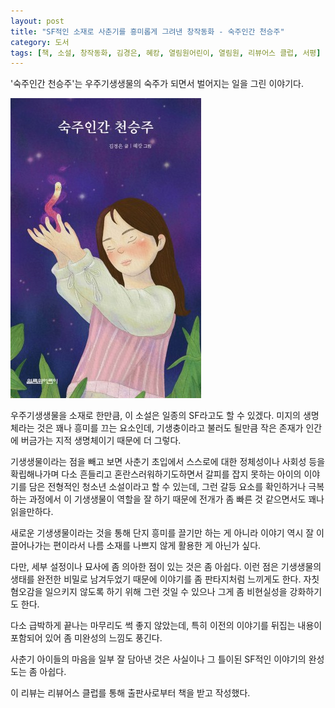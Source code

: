 ```yaml
---
layout: post
title: "SF적인 소재로 사춘기를 흥미롭게 그려낸 창작동화 - 숙주인간 천승주"
category: 도서
tags: [책, 소설, 창작동화, 김경은, 혜캉, 열림원어린이, 열림원, 리뷰어스 클럽, 서평]
---
```


'숙주인간 천승주'는
우주기생생물의 숙주가 되면서 벌어지는 일을 그린 이야기다.

![표지](/images/host-human-chun-seung-joo-book-h480.jpg)

우주기생생물을 소재로 한만큼, 이 소설은 일종의 SF라고도 할 수 있겠다.
미지의 생명체라는 것은 꽤나 흥미를 끄는 요소인데,
기생충이라고 불러도 될만큼 작은 존재가 인간에 버금가는 지적 생명체이기 때문에 더 그렇다.

기생생물이라는 점을 빼고 보면
사춘기 초입에서 스스로에 대한 정체성이나 사회성 등을 확립해나가며
다소 흔들리고 혼란스러워하기도하면서 갈피를 잡지 못하는 아이의 이야기를 담은
전형적인 청소년 소설이라고 할 수 있는데,
그런 갈등 요소를 확인하거나 극복하는 과정에서
이 기생생물이 역할을 잘 하기 때문에
전개가 좀 빠른 것 같으면서도 꽤나 읽을만하다.

새로운 기생생물이라는 것을 통해 단지 흥미를 끌기만 하는 게 아니라
이야기 역시 잘 이끌어나가는 편이라서
나름 소재를 나쁘지 않게 활용한 게 아닌가 싶다.

다만, 세부 설정이나 묘사에 좀 의아한 점이 있는 것은 좀 아쉽다.
이런 점은 기생생물의 생태를 완전한 비밀로 남겨두었기 때문에
이야기를 좀 판타지처럼 느끼게도 한다.
자칫 혐오감을 일으키지 않도록 하기 위해 그런 것일 수 있으나
그게 좀 비현실성을 강화하기도 한다.

다소 급박하게 끝나는 마무리도 썩 좋지 않았는데,
특히 이전의 이야기를 뒤집는 내용이 포함되어 있어 좀 미완성의 느낌도 풍긴다.

사춘기 아이들의 마음을 일부 잘 담아낸 것은 사실이나
그 틀이된 SF적인 이야기의 완성도는 좀 아쉽다.



<div class="im im-info">
이 리뷰는 리뷰어스 클럽를 통해 출판사로부터 책을 받고 작성했다.
</div>
